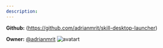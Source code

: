 ```yaml
---
description: 
---
```



**Github:** (https://github.com/adrianmrit/skill-desktop-launcher)

**Owner:** [@adrianmrit](https://github.com/adrianmrit) ![avatart](https://avatars1.githubusercontent.com/u/13285254?v=4)

